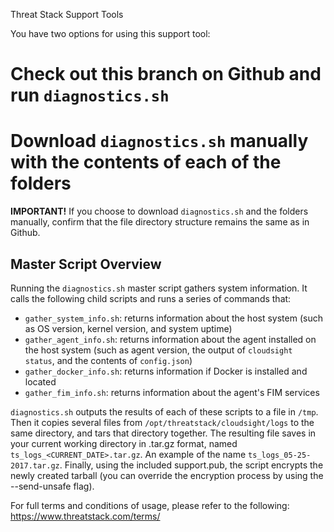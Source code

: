 Threat Stack Support Tools

You have two options for using this support tool:
# Check out this branch on Github and run `diagnostics.sh`
# Download `diagnostics.sh` manually with the contents of each of the folders

**IMPORTANT!** If you choose to download `diagnostics.sh` and the folders manually, confirm that the file directory structure remains the same as in Github.

## Master Script Overview

Running the `diagnostics.sh` master script gathers system information. It calls the following child scripts and runs a series of commands that:
- `gather_system_info.sh`: returns information about the host system (such as OS version, kernel version, and system uptime)
- `gather_agent_info.sh`: returns information about the agent installed on the host system (such as agent version, the output of `cloudsight status`, and the contents of `config.json`)
- `gather_docker_info.sh`: returns information if Docker is installed and located
- `gather_fim_info.sh`: returns information about the agent's FIM services

`diagnostics.sh` outputs the results of each of these scripts to a file in `/tmp`. Then it copies several files from `/opt/threatstack/cloudsight/logs` to the same directory, and tars that directory together. The resulting file saves in your current working directory in .tar.gz format, named `ts_logs_<CURRENT_DATE>.tar.gz`. An example of the name `ts_logs_05-25-2017.tar.gz`. Finally, using the included support.pub, the script encrypts the newly created tarball (you can override the encryption process by using the --send-unsafe flag). 

For full terms and conditions of usage, please refer to the following: https://www.threatstack.com/terms/
